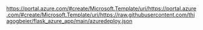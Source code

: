 https://portal.azure.com/#create/Microsoft.Template/uri/https://portal.azure.com/#create/Microsoft.Template/uri/https://raw.githubusercontent.com/thiagogbeier/flask_azure_app/main/azuredeploy.json
